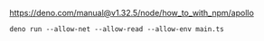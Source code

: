 https://deno.com/manual@v1.32.5/node/how_to_with_npm/apollo

```
deno run --allow-net --allow-read --allow-env main.ts
```